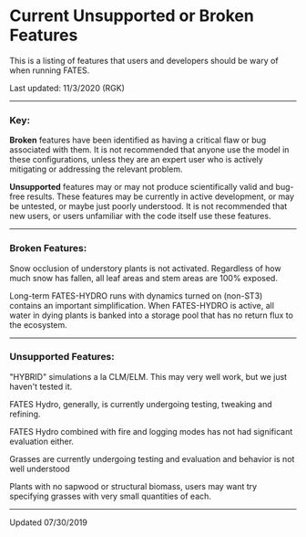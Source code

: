 # Current Unsupported or Broken Features 

This is a listing of features that users and developers should be wary of when running FATES.

Last updated:  11/3/2020 (RGK)


-----------------------------

### Key:

**Broken** features have been identified as having a critical flaw or bug associated with them.  It is not recommended that anyone use the model in these configurations, unless they are an expert user who is actively mitigating or addressing the relevant problem.


**Unsupported** features may or may not produce scientifically valid and bug-free results.  These features may be currently in active development, or may be untested, or maybe just poorly understood.  It is not recommended that new users, or users unfamiliar with the code itself use these features.

----------------------------
###  Broken Features:

Snow occlusion of understory plants is not activated.  Regardless of how much snow has fallen, all leaf areas and stem areas are 100% exposed.

Long-term FATES-HYDRO runs with dynamics turned on (non-ST3) contains an important simplification. When FATES-HYDRO is active, all water in dying plants is banked into a storage pool that has no return flux to the ecosystem. 

-----------------------------

### Unsupported Features:


"HYBRID" simulations a la CLM/ELM.  This may very well work, but we just haven't tested it.

FATES Hydro, generally, is currently undergoing testing, tweaking and refining.

FATES Hydro combined with fire and logging modes has not had significant evaluation either.

Grasses are currently undergoing testing and evaluation and behavior is not well understood 

Plants with no sapwood or structural biomass, users may want try specifying grasses with very small quantities of each.  

-------------------------------------

Updated 07/30/2019